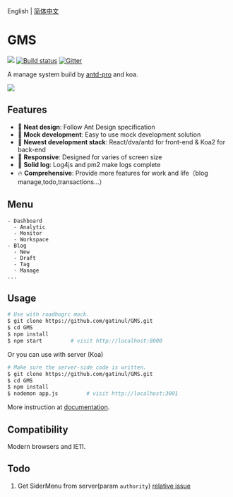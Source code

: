 English | [简体中文](./README.zh-CN.md)

# GMS

[![](https://img.shields.io/travis/ant-design/ant-design-pro/master.svg?style=flat-square)](https://travis-ci.org/ant-design/ant-design-pro) [![Build status](https://ci.appveyor.com/api/projects/status/67fxu2by3ibvqtat/branch/master?svg=true)](https://ci.appveyor.com/project/afc163/ant-design-pro/branch/master) [![Gitter](https://badges.gitter.im/ant-design/ant-design-pro.svg)](https://gitter.im/ant-design/ant-design-pro?utm_source=badge&utm_medium=badge&utm_campaign=pr-badge)

A manage system build by [antd-pro](http://pro.ant.design) and koa.

![](https://gatinul.org/public/img/gms1.png)

## Features

* :gem: **Neat design**: Follow Ant Design specification
* :1234: **Mock development**: Easy to use mock development solution
* :rocket: **Newest development stack**: React/dva/antd for front-end & Koa2 for back-end
* :iphone: **Responsive**: Designed for varies of screen size
* :bookmark: **Solid log**: Log4js and pm2 make logs complete
* :fire: **Comprehensive**: Provide more features for work and life（blog manage,todo,transactions...）

## Menu

```
- Dashboard
  - Analytic
  - Monitor
  - Workspace
- Blog
  - New
  - Draft
  - Tag
  - Manage
...
```

## Usage

```bash
# Use with roadhogrc mock.
$ git clone https://github.com/gatinul/GMS.git
$ cd GMS
$ npm install
$ npm start         # visit http://localhost:8000
```

Or you can use with server (Koa)

```bash
# Make sure the server-side code is written.
$ git clone https://github.com/gatinul/GMS.git
$ cd GMS
$ npm install
$ nodemon app.js         # visit http://localhost:3001
```

More instruction at [documentation]().

## Compatibility

Modern browsers and IE11.

## Todo

1. Get SiderMenu from server(param `authority`) [relative issue](https://github.com/ant-design/ant-design-pro/issues/751)
